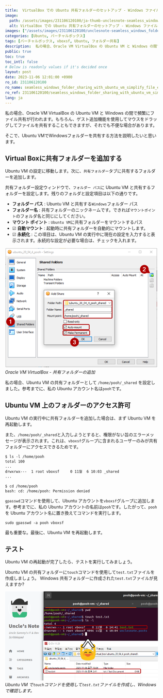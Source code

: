 ```yaml
---
title:  VirtualBox での Ubuntu 共有フォルダーのセットアップ - Windows ファイル共有
image:
  path: /assets/images/231106120100/ja-thumb-unclesnote-seamless_windows_folder_sharing_with_ubuntu_vm_simplify_file_exchange.png
  alt: VirtualBox での Ubuntu 共有フォルダーのセットアップ - Windows ファイル共有
images: ["/assets/images/231106120100/unclesnote-seamless_windows_folder_sharing_with_ubuntu_vm_simplify_file_exchange-oracle_vm_virtualbox-add_shared_folder.png", "/assets/images/231106120100/unclesnote-seamless_windows_folder_sharing_with_ubuntu_vm_simplify_file_exchange-create_a_test.txt_file_using_the_touch_command_in_ubuntu_vm_and_check_it_in_windows.png"]
categories: [Ubuntu, バーチャルボックス]
tags: [バーチャルボックス, vboxsf, Ubuntu, フォルダー共有]
description:  私の場合、Oracle VM VirtualBox の Ubuntu VM と Windows の間で頻繁にファイル共有が行われます。もちろん、ゲスト追加機能を使用してマウスをドラッグしてファイルを共有することもできますが、それでも不便な場合があります。そこで、Ubuntu VMでWindowsフォルダーを共有する方
public: true
toc: true
toc_intl: false
# Below is readonly values if it's decided once
layout: post
date: 2023-11-06 12:01:00 +0900
ro_id: 231106120100
ro_name: seamless_windows_folder_sharing_with_ubuntu_vm_simplify_file_exchange
ro_ref: 231106120100/seamless_windows_folder_sharing_with_ubuntu_vm_simplify_file_exchange
lang: ja
---
```

私の場合、Oracle VM VirtualBox の Ubuntu VM と Windows の間で頻繁にファイル共有が行われます。もちろん、ゲスト追加機能を使用してマウスをドラッグしてファイルを共有することもできますが、それでも不便な場合があります。  

そこで、Ubuntu VMでWindowsフォルダーを共有する方法を説明したいと思います。  
## Virtual Boxに共有フォルダーを追加する
Ubuntu VM の設定に移動します。次に、`共有フォルダー`タブに共有するフォルダーを追加します。  

共有フォルダー設定ウィンドウで、`フォルダー パス`に Ubuntu VM と共有するフォルダーを設定します。残りのフォルダと設定項目は以下の通りです。  
- **フォルダー パス** : Ubuntu VM と共有する`Windows`フォルダー パス
- **フォルダー名** : 共有フォルダーのニックネームです。できれば`マウントポイント`のフォルダ名と同じにしてください。
- **マウント ポイント** : `Ubuntu VM`に共有フォルダーをマウントするパス
- ☑ **自動マウント** : 起動時に共有フォルダーを自動的にマウントします。
- ☑ **永続化** : この項目は、Ubuntu VM の実行中に現在の設定を入力すると表示されます。永続的な設定が必要な場合は、チェックを入れます。


![Oracle VM VirtualBox - 共有フォルダーの追加](/assets/images/231106120100/unclesnote-seamless_windows_folder_sharing_with_ubuntu_vm_simplify_file_exchange-oracle_vm_virtualbox-add_shared_folder.png)
_Oracle VM VirtualBox - 共有フォルダーの追加_

私の場合、Ubuntu VM の共有フォルダーとして `/home/pooh/_shared` を設定しました。参考までに、私の Ubuntu アカウント名は`pooh`です。  
## Ubuntu VM 上のフォルダーのアクセス許可
Ubuntu VM の実行中に共有フォルダーを追加した場合は、まず Ubuntu VM を再起動します。  

また、`/home/pooh/_shared`と入力しようとすると、権限がない旨のエラーメッセージが表示されます。これは、`vboxsf`グループに含まれるユーザーのみが共有フォルダーにアクセスできるためです。  

```shell
$ ls -l /home/pooh
total 100
...
drwxrwx---  1 root vboxsf     0 11월  6 10:03 _shared
...

$ cd /home/pooh
bash: cd: /home/pooh: Permission denied

```
`gpasswd`コマンドを使用して、Ubuntu アカウントを`vboxsf`グループに追加します。参考までに、私の Ubuntu アカウントの名前は`pooh`です。したがって、`pooh`を Ubuntu アカウント名に置き換えてコマンドを実行します。  

```shell
sudo gpasswd -a pooh vboxsf
```
最も重要な。最後に、Ubuntu VM を再起動します。  
## テスト
Ubuntu VM の再起動が完了したら、テストを実行してみましょう。  

Ubuntu VM の共有フォルダーに`touch`コマンドを使用して`test.txt`ファイルを作成しましょう。 Windows 共有フォルダーに作成された`test.txt`ファイルが見えますか?  

![Ubuntu VM で`touch`コマンドを使用して`test.txt`ファイルを作成し、Windows で確認します。](/assets/images/231106120100/unclesnote-seamless_windows_folder_sharing_with_ubuntu_vm_simplify_file_exchange-create_a_test.txt_file_using_the_touch_command_in_ubuntu_vm_and_check_it_in_windows.png)
_Ubuntu VM で`touch`コマンドを使用して`test.txt`ファイルを作成し、Windows で確認します。_

